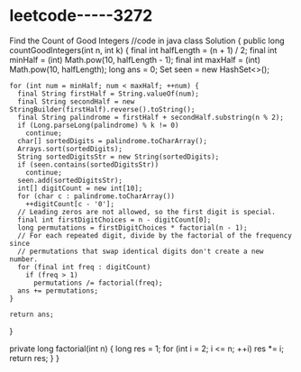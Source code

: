 # leetcode-----3272
Find the Count of Good Integers
//code in java
class Solution {
  public long countGoodIntegers(int n, int k) {
    final int halfLength = (n + 1) / 2;
    final int minHalf = (int) Math.pow(10, halfLength - 1);
    final int maxHalf = (int) Math.pow(10, halfLength);
    long ans = 0;
    Set<String> seen = new HashSet<>();

    for (int num = minHalf; num < maxHalf; ++num) {
      final String firstHalf = String.valueOf(num);
      final String secondHalf = new StringBuilder(firstHalf).reverse().toString();
      final String palindrome = firstHalf + secondHalf.substring(n % 2);
      if (Long.parseLong(palindrome) % k != 0)
        continue;
      char[] sortedDigits = palindrome.toCharArray();
      Arrays.sort(sortedDigits);
      String sortedDigitsStr = new String(sortedDigits);
      if (seen.contains(sortedDigitsStr))
        continue;
      seen.add(sortedDigitsStr);
      int[] digitCount = new int[10];
      for (char c : palindrome.toCharArray())
        ++digitCount[c - '0'];
      // Leading zeros are not allowed, so the first digit is special.
      final int firstDigitChoices = n - digitCount[0];
      long permutations = firstDigitChoices * factorial(n - 1);
      // For each repeated digit, divide by the factorial of the frequency since
      // permutations that swap identical digits don't create a new number.
      for (final int freq : digitCount)
        if (freq > 1)
          permutations /= factorial(freq);
      ans += permutations;
    }

    return ans;
  }

  private long factorial(int n) {
    long res = 1;
    for (int i = 2; i <= n; ++i)
      res *= i;
    return res;
  }
}
